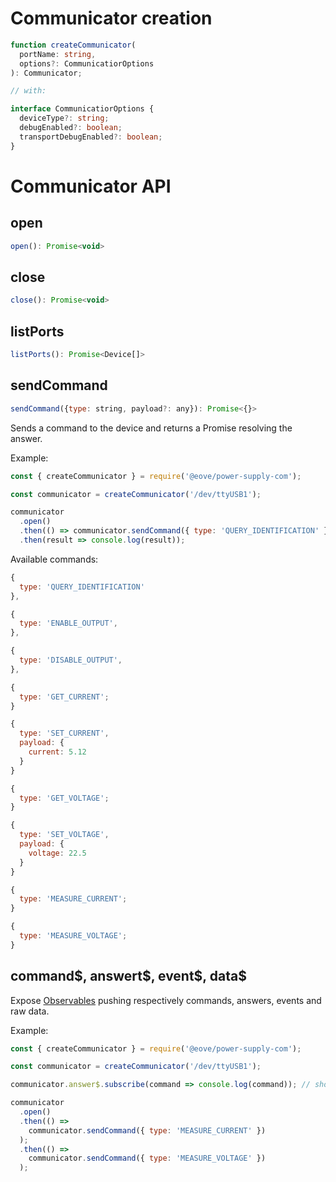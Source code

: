 # Communicator creation

```typescript
function createCommunicator(
  portName: string,
  options?: CommunicatiorOptions
): Communicator;

// with:

interface CommunicatiorOptions {
  deviceType?: string;
  debugEnabled?: boolean;
  transportDebugEnabled?: boolean;
}
```

# Communicator API

## open

```javascript
open(): Promise<void>
```

## close

```javascript
close(): Promise<void>
```

## listPorts

```javascript
listPorts(): Promise<Device[]>
```

## sendCommand

```javascript
sendCommand({type: string, payload?: any}): Promise<{}>
```

Sends a command to the device and returns a Promise resolving the answer.

Example:

```javascript
const { createCommunicator } = require('@eove/power-supply-com');

const communicator = createCommunicator('/dev/ttyUSB1');

communicator
  .open()
  .then(() => communicator.sendCommand({ type: 'QUERY_IDENTIFICATION' }))
  .then(result => console.log(result));
```

Available commands:

```javascript
{
  type: 'QUERY_IDENTIFICATION'
},
```

```javascript
{
  type: 'ENABLE_OUTPUT',
},
```

```javascript
{
  type: 'DISABLE_OUTPUT',
},
```

```javascript
{
  type: 'GET_CURRENT';
}
```

```javascript
{
  type: 'SET_CURRENT',
  payload: {
    current: 5.12
  }
}
```

```javascript
{
  type: 'GET_VOLTAGE';
}
```

```javascript
{
  type: 'SET_VOLTAGE',
  payload: {
    voltage: 22.5
  }
}
```

```javascript
{
  type: 'MEASURE_CURRENT';
}
```

```javascript
{
  type: 'MEASURE_VOLTAGE';
}
```

## command\$, answert\$, event\$, data\$

Expose [Observables](http://reactivex.io/documentation/observable.html) pushing respectively commands, answers, events and raw data.

Example:

```javascript
const { createCommunicator } = require('@eove/power-supply-com');

const communicator = createCommunicator('/dev/ttyUSB1');

communicator.answer$.subscribe(command => console.log(command)); // should display all the received answers

communicator
  .open()
  .then(() =>
    communicator.sendCommand({ type: 'MEASURE_CURRENT' })
  );
  .then(() =>
    communicator.sendCommand({ type: 'MEASURE_VOLTAGE' })
  );
```

